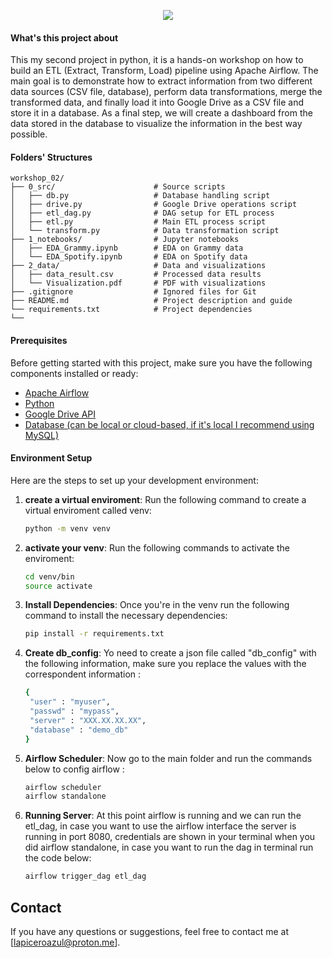 <p align="center"><img src="https://readme-typing-svg.herokuapp.com?font=Time+New+Roman&color=%23FFFFFF&size=25&center=true&vCenter=true&width=1000&height=100&lines=Workshop+002"></a>
</p>

#### What's this project about

This my second project in python, it is a hands-on workshop on how to build an ETL (Extract, Transform, Load) pipeline using Apache Airflow. The main goal is to demonstrate how to extract information from two different data sources (CSV file, database), perform data transformations, merge the transformed data, and finally load it into Google Drive as a CSV file and store it in a database. As a final step, we will create a dashboard from the data stored in the database to visualize the information in the best way possible.

#### Folders' Structures 

```
workshop_02/
├── 0_src/                      # Source scripts
│   ├── db.py                   # Database handling script
│   ├── drive.py                # Google Drive operations script
│   ├── etl_dag.py              # DAG setup for ETL process
│   ├── etl.py                  # Main ETL process script
│   └── transform.py            # Data transformation script
├── 1_notebooks/                # Jupyter notebooks
│   ├── EDA_Grammy.ipynb        # EDA on Grammy data
│   └── EDA_Spotify.ipynb       # EDA on Spotify data
├── 2_data/                     # Data and visualizations
│   ├── data_result.csv         # Processed data results
│   └── Visualization.pdf       # PDF with visualizations
├── .gitignore                  # Ignored files for Git
├── README.md                   # Project description and guide
└── requirements.txt            # Project dependencies          
└──           
```

#### Prerequisites

Before getting started with this project, make sure you have the following components installed or ready:

- [Apache Airflow](https://airflow.apache.org/)
- [Python](https://www.python.org/)
- [Google Drive API](https://developers.google.com/drive)
- [Database (can be local or cloud-based, if it's local I recommend using MySQL)](https://www.mysql.com/)

#### Environment Setup

Here are the steps to set up your development environment:

1. **create a virtual enviroment**: Run the following command to create a virtual enviroment called venv:

   ```bash
   python -m venv venv

2. **activate your venv**: Run the following commands to activate the enviroment:

   ```bash
   cd venv/bin
   source activate

3. **Install Dependencies**: Once you're in the venv run the following command to install the necessary dependencies:

   ```bash
   pip install -r requirements.txt

4. **Create db_config**: Yo need to create a json file called "db_config" with the following information, make sure you replace the values with the correspondent information :

   ```bash
   {
    "user" : "myuser",
    "passwd" : "mypass",
    "server" : "XXX.XX.XX.XX",
    "database" : "demo_db"
   }  

5. **Airflow Scheduler**: Now go to the main folder and run the commands below to config airflow :

   ```bash
   airflow scheduler
   airflow standalone

6. **Running Server**: At this point airflow is running and we can run the etl_dag, in case you want to use the airflow interface the server is running in port 8080, credentials are shown in your terminal when you did airflow standalone, in case you want to run the dag in terminal run the code below:

   ```bash
   airflow trigger_dag etl_dag


## Contact

If you have any questions or suggestions, feel free to contact me at [lapiceroazul@proton.me].
